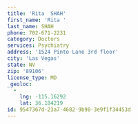 ```yaml
---
title: 'Rita  SHAH'
first_name: 'Rita '
last_name: SHAH
phone: 702-671-2231
category: Doctors
services: Psychiatry
address: '1524 Pinto Lane 3rd floor'
city: 'Las Vegas'
state: NV
zip: '89106'
license_type: MD
_geoloc:
  -
    lng: -115.16292
    lat: 36.184219
id: 9547367d-23a7-4682-9b98-3e9f1f34453d
---
```

